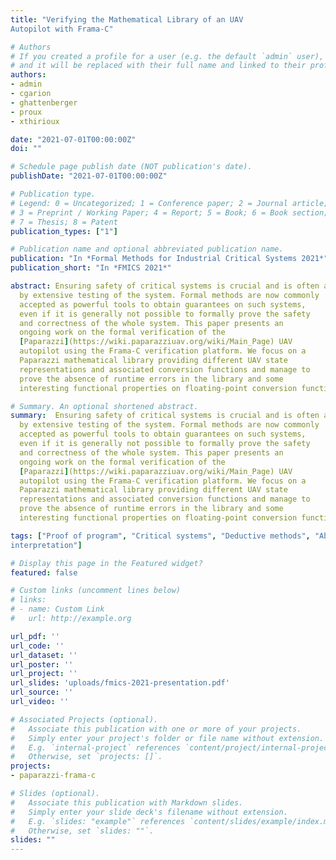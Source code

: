 ```yaml
---
title: "Verifying the Mathematical Library of an UAV
Autopilot with Frama-C"

# Authors
# If you created a profile for a user (e.g. the default `admin` user), write the username (folder name) here 
# and it will be replaced with their full name and linked to their profile.
authors:
- admin
- cgarion
- ghattenberger
- proux
- xthirioux

date: "2021-07-01T00:00:00Z"
doi: ""

# Schedule page publish date (NOT publication's date).
publishDate: "2021-07-01T00:00:00Z"

# Publication type.
# Legend: 0 = Uncategorized; 1 = Conference paper; 2 = Journal article;
# 3 = Preprint / Working Paper; 4 = Report; 5 = Book; 6 = Book section;
# 7 = Thesis; 8 = Patent
publication_types: ["1"]

# Publication name and optional abbreviated publication name.
publication: "In *Formal Methods for Industrial Critical Systems 2021*"
publication_short: "In *FMICS 2021*"

abstract: Ensuring safety of critical systems is crucial and is often attained
  by extensive testing of the system. Formal methods are now commonly
  accepted as powerful tools to obtain guarantees on such systems,
  even if it is generally not possible to formally prove the safety
  and correctness of the whole system. This paper presents an
  ongoing work on the formal verification of the
  [Paparazzi](https://wiki.paparazziuav.org/wiki/Main_Page) UAV
  autopilot using the Frama-C verification platform. We focus on a
  Paparazzi mathematical library providing different UAV state
  representations and associated conversion functions and manage to
  prove the absence of runtime errors in the library and some
  interesting functional properties on floating-point conversion functions.

# Summary. An optional shortened abstract.
summary:  Ensuring safety of critical systems is crucial and is often attained
  by extensive testing of the system. Formal methods are now commonly
  accepted as powerful tools to obtain guarantees on such systems,
  even if it is generally not possible to formally prove the safety
  and correctness of the whole system. This paper presents an
  ongoing work on the formal verification of the
  [Paparazzi](https://wiki.paparazziuav.org/wiki/Main_Page) UAV
  autopilot using the Frama-C verification platform. We focus on a
  Paparazzi mathematical library providing different UAV state
  representations and associated conversion functions and manage to
  prove the absence of runtime errors in the library and some
  interesting functional properties on floating-point conversion functions.

tags: ["Proof of program", "Critical systems", "Deductive methods", "Abstract
interpretation"]

# Display this page in the Featured widget?
featured: false

# Custom links (uncomment lines below)
# links:
# - name: Custom Link
#   url: http://example.org

url_pdf: ''
url_code: ''
url_dataset: ''
url_poster: ''
url_project: ''
url_slides: 'uploads/fmics-2021-presentation.pdf'
url_source: ''
url_video: ''

# Associated Projects (optional).
#   Associate this publication with one or more of your projects.
#   Simply enter your project's folder or file name without extension.
#   E.g. `internal-project` references `content/project/internal-project/index.md`.
#   Otherwise, set `projects: []`.
projects:
- paparazzi-frama-c

# Slides (optional).
#   Associate this publication with Markdown slides.
#   Simply enter your slide deck's filename without extension.
#   E.g. `slides: "example"` references `content/slides/example/index.md`.
#   Otherwise, set `slides: ""`.
slides: ""
---
```


<!-- {{% callout note %}}
Click the *Cite* button above to demo the feature to enable visitors to import publication metadata into their reference management software.
{{% /callout %}}

{{% callout note %}}
Create your slides in Markdown - click the *Slides* button to check out the example.
{{% /callout %}}

Supplementary notes can be added here, including [code, math, and images](https://wowchemy.com/docs/writing-markdown-latex/). -->
